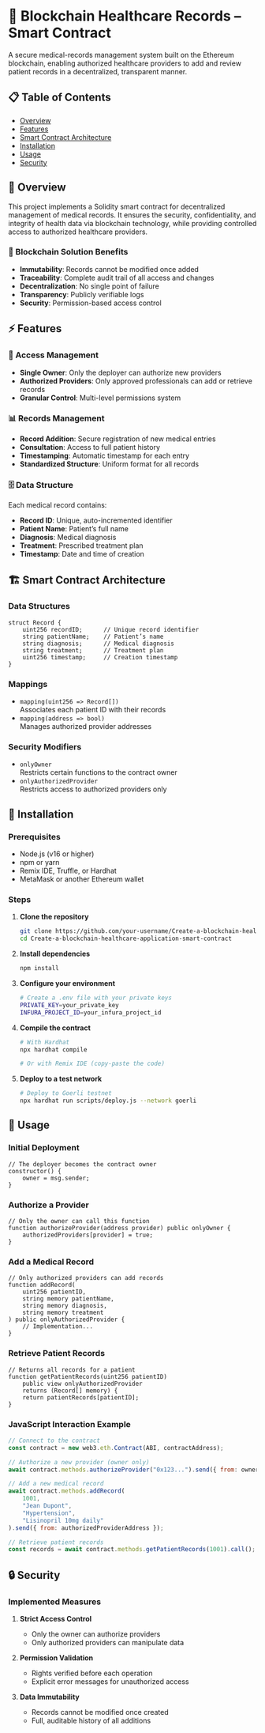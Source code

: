 # 🏥 Blockchain Healthcare Records – Smart Contract

  
  
  

A secure medical-records management system built on the Ethereum blockchain, enabling authorized healthcare providers to add and review patient records in a decentralized, transparent manner.

## 📋 Table of Contents

- [Overview](#overview)  
- [Features](#features)  
- [Smart Contract Architecture](#smart-contract-architecture)  
- [Installation](#installation)  
- [Usage](#usage)  
- [Security](#security)  

## 🎯 Overview

This project implements a Solidity smart contract for decentralized management of medical records. It ensures the security, confidentiality, and integrity of health data via blockchain technology, while providing controlled access to authorized healthcare providers.

### 🌟 Blockchain Solution Benefits

- **Immutability**: Records cannot be modified once added  
- **Traceability**: Complete audit trail of all access and changes  
- **Decentralization**: No single point of failure  
- **Transparency**: Publicly verifiable logs  
- **Security**: Permission-based access control  

## ⚡ Features

### 🔐 Access Management

- **Single Owner**: Only the deployer can authorize new providers  
- **Authorized Providers**: Only approved professionals can add or retrieve records  
- **Granular Control**: Multi-level permissions system  

### 📊 Records Management

- **Record Addition**: Secure registration of new medical entries  
- **Consultation**: Access to full patient history  
- **Timestamping**: Automatic timestamp for each entry  
- **Standardized Structure**: Uniform format for all records  

### 🗄️ Data Structure

Each medical record contains:  
- **Record ID**: Unique, auto-incremented identifier  
- **Patient Name**: Patient’s full name  
- **Diagnosis**: Medical diagnosis  
- **Treatment**: Prescribed treatment plan  
- **Timestamp**: Date and time of creation  

## 🏗️ Smart Contract Architecture

### Data Structures

```solidity
struct Record {
    uint256 recordID;      // Unique record identifier
    string patientName;    // Patient’s name
    string diagnosis;      // Medical diagnosis
    string treatment;      // Treatment plan
    uint256 timestamp;     // Creation timestamp
}
```

### Mappings

- `mapping(uint256 => Record[])`  
  Associates each patient ID with their records  
- `mapping(address => bool)`  
  Manages authorized provider addresses  

### Security Modifiers

- `onlyOwner`  
  Restricts certain functions to the contract owner  
- `onlyAuthorizedProvider`  
  Restricts access to authorized providers only  

## 🚀 Installation

### Prerequisites

- Node.js (v16 or higher)  
- npm or yarn  
- Remix IDE, Truffle, or Hardhat  
- MetaMask or another Ethereum wallet  

### Steps

1. **Clone the repository**  
   ```bash
   git clone https://github.com/your-username/Create-a-blockchain-healthcare-application-smart-contract.git
   cd Create-a-blockchain-healthcare-application-smart-contract
   ```
2. **Install dependencies**  
   ```bash
   npm install
   ```
3. **Configure your environment**  
   ```bash
   # Create a .env file with your private keys
   PRIVATE_KEY=your_private_key
   INFURA_PROJECT_ID=your_infura_project_id
   ```
4. **Compile the contract**  
   ```bash
   # With Hardhat
   npx hardhat compile

   # Or with Remix IDE (copy-paste the code)
   ```
5. **Deploy to a test network**  
   ```bash
   # Deploy to Goerli testnet
   npx hardhat run scripts/deploy.js --network goerli
   ```

## 📖 Usage

### Initial Deployment

```solidity
// The deployer becomes the contract owner
constructor() {
    owner = msg.sender;
}
```

### Authorize a Provider

```solidity
// Only the owner can call this function
function authorizeProvider(address provider) public onlyOwner {
    authorizedProviders[provider] = true;
}
```

### Add a Medical Record

```solidity
// Only authorized providers can add records
function addRecord(
    uint256 patientID, 
    string memory patientName, 
    string memory diagnosis, 
    string memory treatment
) public onlyAuthorizedProvider {
    // Implementation...
}
```

### Retrieve Patient Records

```solidity
// Returns all records for a patient
function getPatientRecords(uint256 patientID) 
    public view onlyAuthorizedProvider 
    returns (Record[] memory) {
    return patientRecords[patientID];
}
```

### JavaScript Interaction Example

```javascript
// Connect to the contract
const contract = new web3.eth.Contract(ABI, contractAddress);

// Authorize a new provider (owner only)
await contract.methods.authorizeProvider("0x123...").send({ from: ownerAddress });

// Add a new medical record
await contract.methods.addRecord(
    1001,
    "Jean Dupont",
    "Hypertension",
    "Lisinopril 10mg daily"
).send({ from: authorizedProviderAddress });

// Retrieve patient records
const records = await contract.methods.getPatientRecords(1001).call();
```

## 🔒 Security

### Implemented Measures

1. **Strict Access Control**  
   - Only the owner can authorize providers  
   - Only authorized providers can manipulate data  

2. **Permission Validation**  
   - Rights verified before each operation  
   - Explicit error messages for unauthorized access  

3. **Data Immutability**  
   - Records cannot be modified once created  
   - Full, auditable history of all additions  


